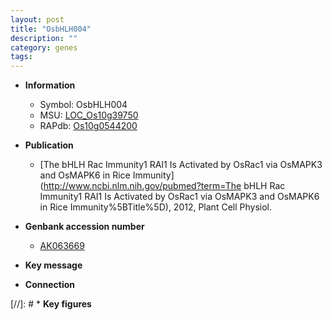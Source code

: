 ```yaml
---
layout: post
title: "OsbHLH004"
description: ""
category: genes
tags: 
---
```


* **Information**  
    + Symbol: OsbHLH004  
    + MSU: [LOC_Os10g39750](http://rice.plantbiology.msu.edu/cgi-bin/ORF_infopage.cgi?orf=LOC_Os10g39750)  
    + RAPdb: [Os10g0544200](http://rapdb.dna.affrc.go.jp/viewer/gbrowse_details/irgsp1?name=Os10g0544200)  

* **Publication**  
    + [The bHLH Rac Immunity1 RAI1 Is Activated by OsRac1 via OsMAPK3 and OsMAPK6 in Rice Immunity](http://www.ncbi.nlm.nih.gov/pubmed?term=The bHLH Rac Immunity1 RAI1 Is Activated by OsRac1 via OsMAPK3 and OsMAPK6 in Rice Immunity%5BTitle%5D), 2012, Plant Cell Physiol.

* **Genbank accession number**  
    + [AK063669](http://www.ncbi.nlm.nih.gov/nuccore/AK063669)

* **Key message**  

* **Connection**  

[//]: # * **Key figures**  


